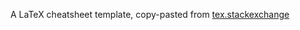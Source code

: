 A LaTeX cheatsheet template, copy-pasted from [tex.stackexchange][1]

[1]: http://tex.stackexchange.com/a/8915

